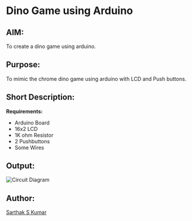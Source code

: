 # Dino Game using Arduino

## AIM:
To create a dino game using arduino.

## Purpose:

To mimic the chrome dino game using arduino with LCD and Push buttons.

## Short Description:

**Requirements:**

- Arduino Board
- 16x2 LCD
- 1K ohm Resistor
- 2 Pushbuttons
- Some Wires
## Output:

![Circuit Diagram](https://github.com/SarthakSKumar/IoT-Spot/blob/4d51545e31fa835f0a11f6db0ffcfe64c35cb90f/Arduino/Dino%20Game%20using%20Arduino/Images/Circuit%20Diagram.jpg)

## Author:

[Sarthak S Kumar](https://github.com/SarthakSKumar)
